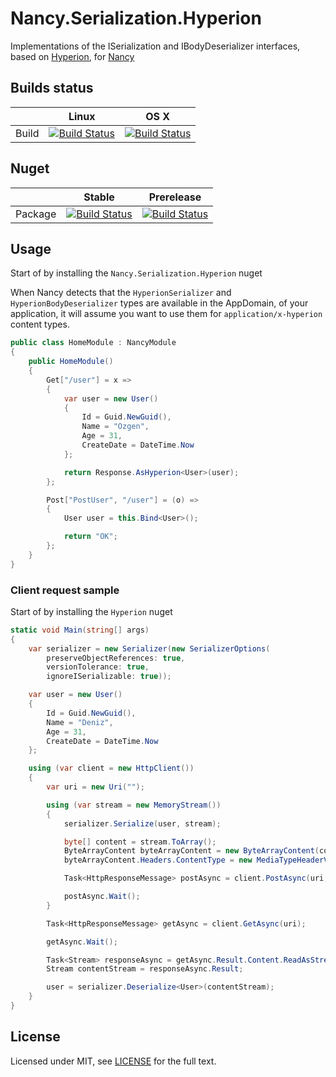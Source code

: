 # Nancy.Serialization.Hyperion
Implementations of the ISerialization and IBodyDeserializer interfaces, based on [Hyperion](https://github.com/akkadotnet/Hyperion), for [Nancy](http://nancyfx.org)

## Builds status
|       | Linux | OS X |
|-------|-------|----------|
| Build | [![Build Status](https://travis-ci-job-status.herokuapp.com/badge/armutcom/Nancy.Serialization.Hyperion/master/linux)](https://travis-ci.org/armutcom/Nancy.Serialization.Hyperion)      | [![Build Status](https://travis-ci-job-status.herokuapp.com/badge/armutcom/Nancy.Serialization.Hyperion/master/osx)](https://travis-ci.org/armutcom/Nancy.Serialization.Hyperion)         |
## Nuget
|       | Stable | Prerelease |
|-------|-------|----------|
| Package | [![Build Status](https://img.shields.io/nuget/v/Nancy.Serialization.Hyperion.svg)](https://www.nuget.org/packages/Nancy.Serialization.Hyperion/)       | [![Build Status](https://img.shields.io/nuget/vpre/Nancy.Serialization.Hyperion.svg)](https://www.nuget.org/packages/Nancy.Serialization.Hyperion/)  |

## Usage

Start of by installing the `Nancy.Serialization.Hyperion` nuget

When Nancy detects that the `HyperionSerializer` and `HyperionBodyDeserializer` types are available in the AppDomain, of your application, it will assume you want to use them for `application/x-hyperion` content types.

```csharp
public class HomeModule : NancyModule
{
    public HomeModule()
    {
        Get["/user"] = x =>
        {
            var user = new User()
            {
                Id = Guid.NewGuid(),
                Name = "Ozgen",
                Age = 31,
                CreateDate = DateTime.Now
            };

            return Response.AsHyperion<User>(user);
        };

        Post["PostUser", "/user"] = (o) =>
        {
            User user = this.Bind<User>();

            return "OK";
        };
    }
}
```

### Client request sample

Start of by installing the `Hyperion` nuget

```csharp
static void Main(string[] args)
{
    var serializer = new Serializer(new SerializerOptions(
        preserveObjectReferences: true,
        versionTolerance: true,
        ignoreISerializable: true));

    var user = new User()
    {
        Id = Guid.NewGuid(),
        Name = "Deniz",
        Age = 31,
        CreateDate = DateTime.Now
    };

    using (var client = new HttpClient())
    {
        var uri = new Uri("");

        using (var stream = new MemoryStream())
        {
            serializer.Serialize(user, stream);

            byte[] content = stream.ToArray();
            ByteArrayContent byteArrayContent = new ByteArrayContent(content);
            byteArrayContent.Headers.ContentType = new MediaTypeHeaderValue("application/x-hyperion");

            Task<HttpResponseMessage> postAsync = client.PostAsync(uri, byteArrayContent);

            postAsync.Wait();
        }

        Task<HttpResponseMessage> getAsync = client.GetAsync(uri);

        getAsync.Wait();

        Task<Stream> responseAsync = getAsync.Result.Content.ReadAsStreamAsync();
        Stream contentStream = responseAsync.Result;

        user = serializer.Deserialize<User>(contentStream);
    }
}
```

## License
Licensed under MIT, see [LICENSE](LICENSE) for the full text.
